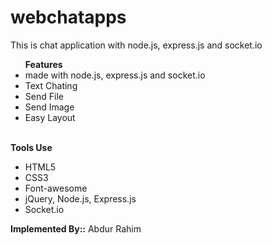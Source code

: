 # webchatapps
This is chat application with node.js, express.js and socket.io
</br>
<ul>
  <strong>Features</strong>
  <li>made with node.js, express.js and socket.io</li>
  <li>Text Chating</li>
  <li>Send File</li>
  <li>Send Image</li>
  <li>Easy Layout</li>
  </ul>
  </br><strong>Tools Use</strong></br>
<ul>
  <li>HTML5</li>
  <li>CSS3</li>
  <li>Font-awesome</li>
  <li>jQuery, Node.js, Express.js</li>
  <li>Socket.io</li>
  </ul>
  
 <strong>Implemented By::</strong> <a style="text-decoration:none;" target="_blank" href="https://www.upwork.com/freelancers/~01dc808ed229726898">Abdur Rahim</a>
